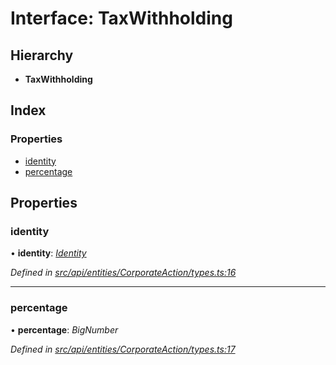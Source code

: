 # Interface: TaxWithholding

## Hierarchy

* **TaxWithholding**

## Index

### Properties

* [identity](taxwithholding.md#identity)
* [percentage](taxwithholding.md#percentage)

## Properties

###  identity

• **identity**: *[Identity](../classes/identity.md)*

*Defined in [src/api/entities/CorporateAction/types.ts:16](https://github.com/PolymathNetwork/polymesh-sdk/blob/23062de4/src/api/entities/CorporateAction/types.ts#L16)*

___

###  percentage

• **percentage**: *BigNumber*

*Defined in [src/api/entities/CorporateAction/types.ts:17](https://github.com/PolymathNetwork/polymesh-sdk/blob/23062de4/src/api/entities/CorporateAction/types.ts#L17)*
